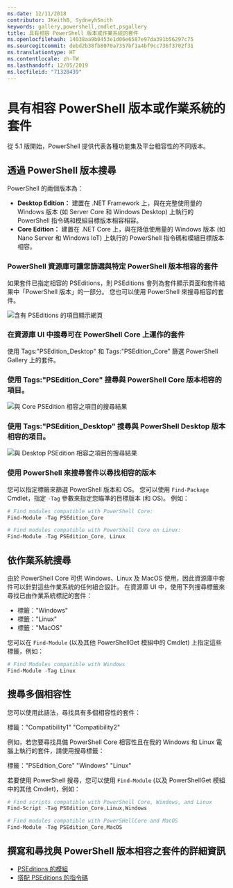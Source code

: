 ```yaml
---
ms.date: 12/11/2018
contributor: JKeithB, SydneyhSmith
keywords: gallery,powershell,cmdlet,psgallery
title: 具有相容 PowerShell 版本或作業系統的套件
ms.openlocfilehash: 14038aa9b0453e1d06e6587e97da391b56297c75
ms.sourcegitcommit: debd2b38fb8070a7357bf1a4bf9cc736f3702f31
ms.translationtype: HT
ms.contentlocale: zh-TW
ms.lasthandoff: 12/05/2019
ms.locfileid: "71328439"
---
```

# <a name="packages-with-compatible-powershell-editions-or-operating-systems"></a>具有相容 PowerShell 版本或作業系統的套件

從 5.1 版開始，PowerShell 提供代表各種功能集及平台相容性的不同版本。

## <a name="searching-by-powershell-edition"></a>透過 PowerShell 版本搜尋

PowerShell 的兩個版本為：
- **Desktop Edition：** 建置在 .NET Framework 上，與在完整使用量的 Windows 版本 (如 Server Core 和 Windows Desktop) 上執行的 PowerShell 指令碼和模組目標版本相容相容。
- **Core Edition：** 建置在 .NET Core 上，與在降低使用量的 Windows 版本 (如 Nano Server 和 Windows IoT) 上執行的 PowerShell 指令碼和模組目標版本相容。

### <a name="powershell-gallery-allows-you-to-filter-packages-compatible-for-specific-powershell-editions"></a>PowerShell 資源庫可讓您篩選與特定 PowerShell 版本相容的套件

如果套件已指定相容的 PSEditions，則 PSEditions 會列為套件顯示頁面和套件結果中「PowerShell 版本」的一部分。
您也可以使用 PowerShell 來搜尋相容的套件。

![含有 PSEditions 的項目顯示網頁](../../Images/packagedisplaypagewithpseditions.PNG)

### <a name="search-for-packages-in-the-gallery-ui-that-work-on-powershell-core"></a>在資源庫 UI 中搜尋可在 PowerShell Core 上運作的套件

使用 Tags:"PSEdition_Desktop" 和 Tags:"PSEdition_Core" 篩選 PowerShell Gallery 上的套件。

### <a name="use-tagspsedition_core-to-search-items-compatible-with-powershell-core-edition"></a>使用 Tags:"PSEdition_Core" 搜尋與 PowerShell Core 版本相容的項目。

![與 Core PSEdition 相容之項目的搜尋結果](../../Images/searchresultswithpseditions.PNG)

### <a name="use-tagspsedition_desktop-to-search-items-compatible-with-powershell-desktop-edition"></a>使用 Tags:"PSEdition_Desktop" 搜尋與 PowerShell Desktop 版本相容的項目。

![與 Desktop PSEdition 相容之項目的搜尋結果](../../Images/searchresultswithpseditionsdesktop.PNG)

### <a name="search-for-packages-to-find-compatible-editions-using-powershell"></a>使用 PowerShell 來搜尋套件以尋找相容的版本
您可以指定標籤來篩選 PowerShell 版本和 OS。
您可以使用 `Find-Package` Cmdlet，指定 `-Tag` 參數來指定您瞄準的目標版本 (和 OS)。
例如：

```powershell
# Find modules compatible with PowerShell Core:
Find-Module -Tag PSEdition_Core

# Find modules compatible with PowerShell Core on Linux:
Find-Module -Tag PSEdition_Core, Linux
```

## <a name="searching-by-operating-system"></a>依作業系統搜尋

由於 PowerShell Core 可供 Windows、Linux 及 MacOS 使用，因此資源庫中套件可以針對這些作業系統的任何組合設計。 在資源庫 UI 中，使用下列搜尋標籤來尋找已由作業系統標記的套件：

- 標籤："Windows"
- 標籤："Linux"
- 標籤："MacOS"

您可以在 `Find-Module` (以及其他 PowerShellGet 模組中的 Cmdlet) 上指定這些標籤，例如：

```powershell
# Find Modules compatible with Windows
Find-Module -Tag Linux
```

## <a name="searching-for-multiple-compatibilities"></a>搜尋多個相容性

您可以使用此語法，尋找具有多個相容性的套件：

標籤："Compatibility1" "Compatibility2"

例如，若您要尋找具備 PowerShell Core 相容性且在我的 Windows 和 Linux 電腦上執行的套件，請使用搜尋標籤：

標籤："PSEdition_Core" "Windows" "Linux"

若要使用 PowerShell 搜尋，您可以使用 `Find-Module` (以及 PowerShellGet 模組中的其他 Cmdlet)，例如：

```powershell
# Find scripts compatible with PowerShell Core, Windows, and Linux
Find-Script -Tag PSEdition_Core,Linux,Windows

# Find modules compatible with PowerSHellCore and MacOS
Find-Module -Tag PSEdition_Core,MacOS
```

## <a name="more-details-on-authoring-and-finding-the-packages-with-compatible-powershell-editions"></a>撰寫和尋找與 PowerShell 版本相容之套件的詳細資訊

- [PSEditions 的模組](../../concepts/module-psedition-support.md)
- [搭配 PSEditions 的指令碼](../../concepts/script-psedition-support.md)
